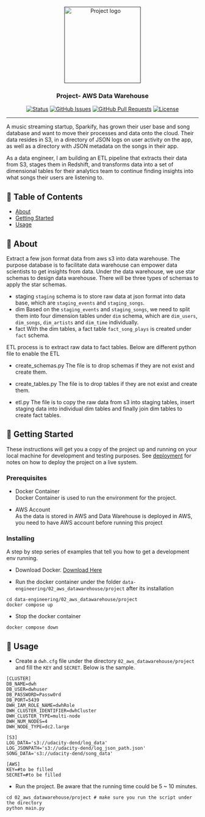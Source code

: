 <p align="center">
  <a href="" rel="noopener">
 <img width=200px height=200px src="https://i.imgur.com/6wj0hh6.jpg" alt="Project logo"></a>
</p>

<h3 align="center">Project- AWS Data Warehouse</h3>

<div align="center">

[![Status](https://img.shields.io/badge/status-active-success.svg)]()
[![GitHub Issues](https://img.shields.io/github/issues/kylelobo/The-Documentation-Compendium.svg)](https://github.com/kylelobo/The-Documentation-Compendium/issues)
[![GitHub Pull Requests](https://img.shields.io/github/issues-pr/kylelobo/The-Documentation-Compendium.svg)](https://github.com/kylelobo/The-Documentation-Compendium/pulls)
[![License](https://img.shields.io/badge/license-MIT-blue.svg)](/LICENSE)

</div>

---

<p align="left"> 
    A music streaming startup, Sparkify, has grown their user base and song database and want to move their processes and data onto the cloud. Their data resides in S3, in a directory of JSON logs on user activity on the app, as well as a directory with JSON metadata on the songs in their app.

  As a data engineer, I am building an ETL pipeline that extracts their data from S3, stages them in Redshift, and transforms data into a set of dimensional tables for their analytics team to continue finding insights into what songs their users are listening to.<br> 
</p>

## 📝 Table of Contents

- [About](#about)
- [Getting Started](#getting_started)
- [Usage](#usage)

## 🧐 About <a name = "about"></a>

Extract a few json format data from aws s3 into data warehouse. The purpose database is to facilitate data warehouse can empower data scientists to get insights from data. 
Under the data warehouse, we use star schemas to design data warehouse. There will be three types of schemas to apply the star schemas. 
* staging
`staging` schema is to store raw data at json format into data base, which are `staging_events` and `staging_songs`.
* dim
Based on the `staging_events` and `staging_songs`, we need to split them into four dimension tables under `dim` schema, which are `dim_users`, `dim_songs`, `dim_artists` and `dim_time` individually. 
* fact
With the dim tables, a fact table `fact_song_plays` is created under `fact` schema. 

ETL process is to extract raw data to fact tables. Below are different python file to enable the ETL
* create_schemas.py
The file is to drop schemas if they are not exist and create them. 

* create_tables.py
The file is to drop tables if they are not exist and create them. 

* etl.py
The file is to copy the raw data from s3 into staging tables, insert staging data into individual dim tables and finally join dim tables to create fact tables. 

## 🏁 Getting Started <a name = "getting_started"></a>

These instructions will get you a copy of the project up and running on your local machine for development and testing purposes. See [deployment](#deployment) for notes on how to deploy the project on a live system.

### Prerequisites

* Docker Container <br>
Docker Container is used to run the environment for the project. 

* AWS Account <br>
As the data is stored in AWS and Data Warehouse is deployed in AWS, you need to have AWS account before running this project

### Installing

A step by step series of examples that tell you how to get a development env running.

* Download Docker. [Download Here](https://www.docker.com/products/docker-desktop/)

* Run the docker container under the folder `data-engineering/02_aws_datawarehouse/project` after its installation

```
cd data-engineering/02_aws_datawarehouse/project
docker compose up
```

* Stop the docker container 
```
docker compose down
```

## 🎈 Usage <a name="usage"></a>

* Create a `dwh.cfg` file under the directory `02_aws_datawarehouse/project` and fill the `KEY` and `SECRET`. Below is the sample. 
```
[CLUSTER]
DB_NAME=dwh
DB_USER=dwhuser
DB_PASSWORD=Passw0rd
DB_PORT=5439
DWH_IAM_ROLE_NAME=dwhRole
DWH_CLUSTER_IDENTIFIER=dwhCluster
DWH_CLUSTER_TYPE=multi-node
DWH_NUM_NODES=4
DWH_NODE_TYPE=dc2.large

[S3]
LOG_DATA='s3://udacity-dend/log_data'
LOG_JSONPATH='s3://udacity-dend/log_json_path.json'
SONG_DATA='s3://udacity-dend/song_data'

[AWS]
KEY=#to be filled
SECRET=#to be filled
```
* Run the project. Be aware that the running time could be 5 ~ 10 minutes.
```
cd 02_aws_datawarehouse/project # make sure you run the script under the directory
python main.py
```